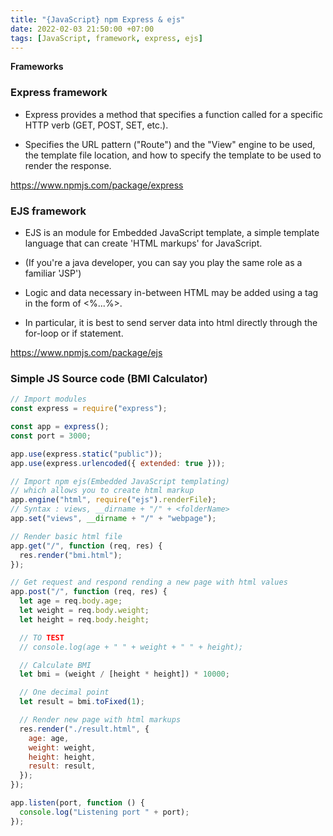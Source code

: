 ```yaml
---
title: "{JavaScript} npm Express & ejs"
date: 2022-02-03 21:50:00 +07:00
tags: [JavaScript, framework, express, ejs]
---
```


**Frameworks**

### Express framework

- Express provides a method that specifies a function called for a specific HTTP verb (GET, POST, SET, etc.).

- Specifies the URL pattern ("Route") and the "View" engine to be used, the template file location, and how to specify the template to be used to render the response.

https://www.npmjs.com/package/express

### EJS framework

- EJS is an module for Embedded JavaScript template, a simple template language that can create 'HTML markups' for JavaScript.

- (If you're a java developer, you can say you play the same role as a familiar 'JSP')

- Logic and data necessary in-between HTML may be added using a tag in the form of <%...%>.

- In particular, it is best to send server data into html directly through the for-loop or if statement.

https://www.npmjs.com/package/ejs

### Simple JS Source code (BMI Calculator)

```javascript
// Import modules
const express = require("express");

const app = express();
const port = 3000;

app.use(express.static("public"));
app.use(express.urlencoded({ extended: true }));

// Import npm ejs(Embedded JavaScript templating)
// which allows you to create html markup
app.engine("html", require("ejs").renderFile);
// Syntax : views, __dirname + "/" + <folderName>
app.set("views", __dirname + "/" + "webpage");

// Render basic html file
app.get("/", function (req, res) {
  res.render("bmi.html");
});

// Get request and respond rending a new page with html values
app.post("/", function (req, res) {
  let age = req.body.age;
  let weight = req.body.weight;
  let height = req.body.height;

  // TO TEST
  // console.log(age + " " + weight + " " + height);

  // Calculate BMI
  let bmi = (weight / [height * height]) * 10000;

  // One decimal point
  let result = bmi.toFixed(1);

  // Render new page with html markups
  res.render("./result.html", {
    age: age,
    weight: weight,
    height: height,
    result: result,
  });
});

app.listen(port, function () {
  console.log("Listening port " + port);
});
```
